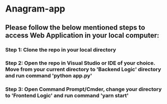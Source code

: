 # Anagram-app

## Please follow the below mentioned steps to access Web Application in your local computer:
### Step 1: Clone the repo in your local directory
### Step 2: Open the repo in Visual Studio or IDE of your choice. Move from your current directory to 'Backend Logic' directory and run command 'python app.py'
### Step 3: Open Command Prompt/Cmder, change your directory to 'Frontend Logic' and run command 'yarn start'
